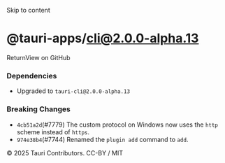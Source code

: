 Skip to content
# @tauri-apps/cli@2.0.0-alpha.13
ReturnView on GitHub
### Dependencies
  * Upgraded to `tauri-cli@2.0.0-alpha.13`


### Breaking Changes
  * `4cb51a2d`(#7779) The custom protocol on Windows now uses the `http` scheme instead of `https`.
  * `974e38b4`(#7744) Renamed the `plugin add` command to `add`.


© 2025 Tauri Contributors. CC-BY / MIT
